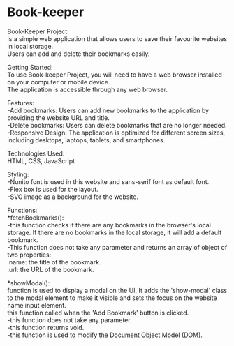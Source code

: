 # Book-keeper
Book-Keeper Project: <br>
 is a simple  web application that allows users to save   their favourite websites in local storage.<br>
 Users can add and delete their bookmarks easily.

Getting Started:<br>
 To use Book-keeper Project, you will need to have a web browser installed on your computer or mobile device.<br> 
 The application is accessible through any web browser.

 Features:<br>
 -Add bookmarks: Users can add new bookmarks to the application by providing the website URL and title.<br>
 -Delete bookmarks: Users can delete bookmarks that are no longer needed.<br>
 -Responsive Design: The application is optimized for different screen sizes, including desktops, laptops, tablets, and smartphones.

Technologies Used:<br>
 HTML, CSS, JavaScript

Styling:<br>
 -Nunito font is used in this website and sans-serif font as default font.<br>
 -Flex box is used for the layout. <br>
 -SVG image as a background for the website.<br>

Functions:<br>
*fetchBookmarks():<br>
 -this function checks if there are any bookmarks in the browser's local storage. If there are no bookmarks in the local storage, it will add a default bookmark.<br>
 -This function does not take any parameter and returns an array of object of two properties:<br>
 .name: the title of the bookmark.<br>
 .url: the URL of the bookmark.<br>

*showModal():<br>
 function is used to display a modal on the UI. It adds the 'show-modal' class to the modal element to make it visible and sets the focus on the website name input element.<br>
 this function called when the 'Add Bookmark' button is clicked. <br>
 -this function does not take any parameter.<br>
 -this function returns void. <br>
 -this function is used to modify the Document Object Model (DOM).
